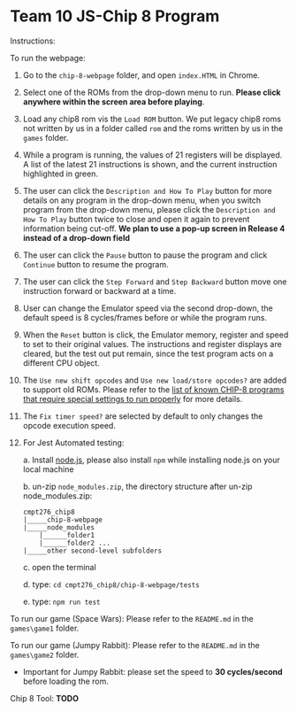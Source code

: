 # Team 10 JS-Chip 8 Program

Instructions:

To run the webpage: 

1. Go to the `chip-8-webpage` folder, and open `index.HTML` in Chrome.
2. Select one of the ROMs from the drop-down menu to run. **Please click anywhere within the screen area before playing**.
3. Load any chip8 rom vis the `Load ROM` button. We put legacy chip8 roms not written by us in a folder called `rom` and the roms written by us in the `games` folder.
4. While a program is running, the values of 21  registers will be displayed. A list of the latest 21 instructions is shown, and the current instruction highlighted in green. 
5. The user can click the `Description and How To Play` button for more details on any program in the drop-down menu, when you switch program from the drop-down menu, please click the `Description and How To Play` button twice to close and open it again to prevent information being cut-off. **We plan to use a pop-up screen in Release 4 instead of a drop-down field** 
6. The user can click the `Pause` button to pause the program and click `Continue` button to resume the program. 
7. The user can click the `Step Forward` and `Step Backward` button move one instruction forward or backward at a time. 
8. User can change the Emulator speed via the second drop-down, the default speed is 8 cycles/frames before or while the program runs. 
9. When the `Reset` button is click, the Emulator memory, register and speed to set to their original values. The instructions and register displays are cleared, but the test out put remain, since the test program acts on a different CPU object. 
10. The `Use new shift opcodes` and `Use new load/store opcodes?` are added to support old ROMs. Please refer to the [list of known CHIP-8 programs that require special settings to run properly](https://github.com/tomdaley92/Kiwi8/issues/9) for more details. 
11. The `Fix timer speed?` are selected by default to only changes the opcode execution speed.
12. For Jest Automated testing:

    a. Install [node.js](https://nodejs.org/en/), please also install `npm` while installing node.js on your local machine 

    b. un-zip `node_modules.zip`, the directory structure after un-zip node_modules.zip:

        cmpt276_chip8 
        |_____chip-8-webpage 
        |_____node_modules 
            |______folder1 
            |______folder2 ... 
        |_____other second-level subfolders 

    c. open the terminal

    d. type: `cd cmpt276_chip8/chip-8-webpage/tests`

    e. type: `npm run test`

To run our game (Space Wars): Please refer to the `README.md` in the `games\game1` folder.

To run our game (Jumpy Rabbit): Please refer to the `README.md` in the `games\game2` folder.
 - Important for Jumpy Rabbit: please set the speed to **30 cycles/second** before loading the rom.

 Chip 8 Tool: **TODO**